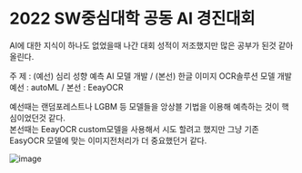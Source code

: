 # 2022 SW중심대학 공동 AI 경진대회

AI에 대한 지식이 하나도 없었을때 나간 대회 
성적이 저조했지만 많은 공부가 된것 같아 올린다.

주 제 :  (예선) 심리 성향 예측 AI 모델 개발 / (본선) 한글 이미지 OCR솔루션 모델 개발  
예선 : autoML / 본선 : EeayOCR

예선때는 랜덤포레스트나 LGBM 등 모델들을 앙상블 기법을 이용해 예측하는 것이 핵심이었던것 같다.  
본선때는 EeayOCR custom모델을 사용해서 시도 할려고 했지만 그냥 기존 EasyOCR 모델에 맞는 이미지전처리가 더 중요했던거 같다.

![image](https://user-images.githubusercontent.com/98318326/229885850-70bf1bd0-8642-4b7f-b8c4-2d5b6383d97c.png)
